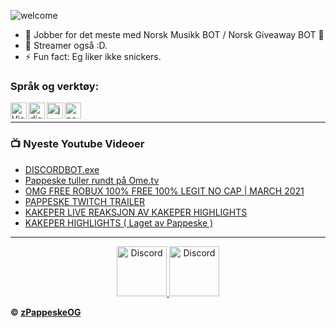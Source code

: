 ![welcome](https://cdn.discordapp.com/avatars/693091528800993442/a_b7f03809504a0726e503811d6f9420c3.gif?size=256&f=.gif)

- 🌱 Jobber for det meste med Norsk Musikk BOT / Norsk Giveaway BOT 🤣
- 💎 Streamer også :D.
- ⚡ Fun fact: Eg liker ikke snickers.<br />

### Språk og verktøy:

<img align="left" alt="Visual Studio Code" width="26px" src="https://i.imgur.com/LwSdAlE.png" />
<img align="left" alt="discord.js" width="26px" src="https://i.imgur.com/SI1DZf3.png" />
<img align="left" alt="js" width="26px" src="https://i.imgur.com/3u1wzwE.png" />
<img align="left" alt="node.js" width="26px" src="https://i.imgur.com/tYLFZBh.png" /> <br />

---

### 📺 Nyeste Youtube Videoer

<!-- YOUTUBE:START -->
- [DISCORDBOT.exe](https://www.youtube.com/watch?v=1aWy0q7EB0g&t=6s)
- [Pappeske tuller rundt på Ome.tv](https://www.youtube.com/watch?v=2BfZ9XnsfRM&t=117s)
- [OMG FREE ROBUX 100% FREE 100% LEGIT NO CAP | MARCH 2021](https://www.youtube.com/watch?v=u0_d6eUcS4U)
- [PAPPESKE TWITCH TRAILER](https://www.youtube.com/watch?v=r4b5VoYvuyI)
- [KAKEPER LIVE REAKSJON AV KAKEPER HIGHLIGHTS](https://www.youtube.com/watch?v=obs_r306gI0)
- [KAKEPER HIGHLIGHTS ( Laget av Pappeske )](https://www.youtube.com/watch?v=tss-KsbihSw&t=117s)
<!-- YOUTUBE:END -->

---

<!-- <details>
<summary><a align ="right">🔎 Statistics </a></summary>

<a>
  <img align="center" src="https://riday-ghstats.vercel.app/api/top-langs/?username=reconlx&theme=tokyonight&layout=compact" />
</a>
<a href="https://github.com/anuraghazra/convoychat">
  <img align="center" src="https://github-readme-stats.vercel.app/api?username=reconlx&show_icons=true&theme=onedark" />
</a>
</details> -->

<p align="center">
<a href="https://discord.gg/eSZ475uxnJ">
    <img src="https://user-images.githubusercontent.com/59381835/92191514-d649ad80-ee18-11ea-9bc4-e95c7a122a99.png" alt="Discord" width="80"/>
  </a>
<a href="https://www.youtube.com/channel/UCFr4eRUWFj-wuFnCjD5ErVQ">
    <img src="https://user-images.githubusercontent.com/59381835/92191346-676c5480-ee18-11ea-8240-e416eb1a5b5d.png" alt="Discord" width="80"/>
  </a>
</p>


**© [zPappeskeOG](https://github.com/zpappeskeog)**
